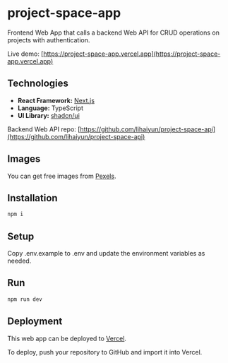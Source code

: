 # project-space-app

Frontend Web App that calls a backend Web API for CRUD operations on projects with authentication.

Live demo: [https://project-space-app.vercel.app](https://project-space-app.vercel.app)

## Technologies

- **React Framework:** [Next.js](https://nextjs.org)
- **Language:** TypeScript
- **UI Library:** [shadcn/ui](https://ui.shadcn.com/)

Backend Web API repo: [https://github.com/lihaiyun/project-space-api](https://github.com/lihaiyun/project-space-api)

## Images

You can get free images from [Pexels](https://www.pexels.com).

## Installation

```bash
npm i
```

## Setup
Copy .env.example to .env and update the environment variables as needed.

## Run

```bash
npm run dev
```

## Deployment
This web app can be deployed to [Vercel](https://vercel.com/).

To deploy, push your repository to GitHub and import it into Vercel.